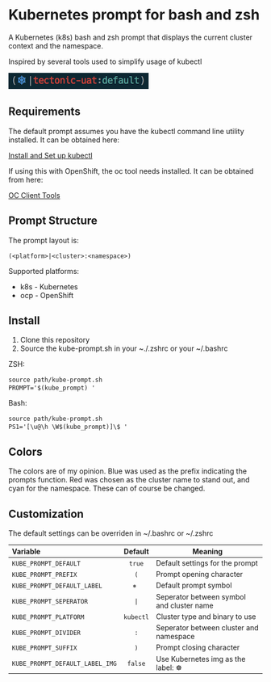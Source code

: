 Kubernetes prompt for bash and zsh
==================================

A Kubernetes (k8s) bash and zsh prompt that displays the current cluster
context and the namespace.

Inspired by several tools used to simplify usage of kubectl

![prompt](img/screenshot2.png)

## Requirements

The default prompt assumes you have the kubectl command line utility installed.  It
can be obtained here:

[Install and Set up kubectl](https://kubernetes.io/docs/tasks/tools/install-kubectl/)

If using this with OpenShift, the oc tool needs installed.  It can be obtained from here:

[OC Client Tools](https://www.openshift.org/download.html)

## Prompt Structure

The prompt layout is:

```
(<platform>|<cluster>:<namespace>)
```

Supported platforms:
* k8s - Kubernetes
* ocp - OpenShift

## Install

1. Clone this repository
2. Source the kube-prompt.sh in your ~./.zshrc or your ~/.bashrc

ZSH:
```
source path/kube-prompt.sh
PROMPT='$(kube_prompt) '
```

Bash:
```
source path/kube-prompt.sh
PS1='[\u@\h \W$(kube_prompt)]\$ '
```

## Colors

The colors are of my opinion.  Blue was used as the prefix indicating the
prompts function.  Red was chosen as the cluster name to stand out, and cyan
for the namespace.  These can of course be changed.

## Customization

The default settings can be overriden in ~/.bashrc or ~/.zshrc

| Variable | Default | Meaning |
| :------- | :-----: | ------- |
| `KUBE_PROMPT_DEFAULT` | `true` | Default settings for the prompt |
| `KUBE_PROMPT_PREFIX` | `(` | Prompt opening character  |
| `KUBE_PROMPT_DEFAULT_LABEL` | `⎈ ` | Default prompt symbol |
| `KUBE_PROMPT_SEPERATOR` | `\|` | Seperator between symbol and cluster name |
| `KUBE_PROMPT_PLATFORM` | `kubectl` | Cluster type and binary to use |
| `KUBE_PROMPT_DIVIDER` | `:` | Seperator between cluster and namespace |
| `KUBE_PROMPT_SUFFIX` | `)` | Prompt closing character |
| `KUBE_PROMPT_DEFAULT_LABEL_IMG` | `false` | Use Kubernetes img as the label: ☸️  |
